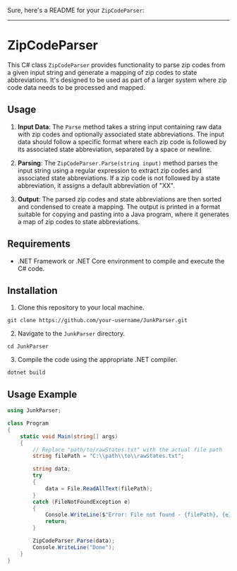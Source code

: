 Sure, here's a README for your `ZipCodeParser`:

---

# ZipCodeParser

This C# class `ZipCodeParser` provides functionality to parse zip codes from a given input string and generate a mapping of zip codes to state abbreviations. It's designed to be used as part of a larger system where zip code data needs to be processed and mapped.

## Usage

1. **Input Data**: The `Parse` method takes a string input containing raw data with zip codes and optionally associated state abbreviations. The input data should follow a specific format where each zip code is followed by its associated state abbreviation, separated by a space or newline.

2. **Parsing**: The `ZipCodeParser.Parse(string input)` method parses the input string using a regular expression to extract zip codes and associated state abbreviations. If a zip code is not followed by a state abbreviation, it assigns a default abbreviation of "XX".

3. **Output**: The parsed zip codes and state abbreviations are then sorted and condensed to create a mapping. The output is printed in a format suitable for copying and pasting into a Java program, where it generates a map of zip codes to state abbreviations.

## Requirements

- .NET Framework or .NET Core environment to compile and execute the C# code.

## Installation

1. Clone this repository to your local machine.

```
git clone https://github.com/your-username/JunkParser.git
```

2. Navigate to the `JunkParser` directory.

```
cd JunkParser
```

3. Compile the code using the appropriate .NET compiler.

```
dotnet build
```

## Usage Example

```csharp
using JunkParser;

class Program
{
    static void Main(string[] args)
    {
        // Replace "path/to/rawStates.txt" with the actual file path
        string filePath = "C:\\path\\to\\rawStates.txt";

        string data;
        try
        {
            data = File.ReadAllText(filePath);
        }
        catch (FileNotFoundException e)
        {
            Console.WriteLine($"Error: File not found - {filePath}, {e}");
            return;
        }

        ZipCodeParser.Parse(data);
        Console.WriteLine("Done");
    }
}
